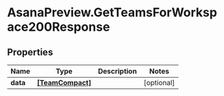 # AsanaPreview.GetTeamsForWorkspace200Response

## Properties

Name | Type | Description | Notes
------------ | ------------- | ------------- | -------------
**data** | [**[TeamCompact]**](TeamCompact.md) |  | [optional] 


